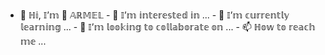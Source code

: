 - 👋 ℍ𝕚, 𝕀’𝕞 🤍 𝔸ℝ𝕄𝔼𝕃 - 👀 𝕀’𝕞 𝕚𝕟𝕥𝕖𝕣𝕖𝕤𝕥𝕖𝕕 𝕚𝕟 ... - 🌱 𝕀’𝕞 𝕔𝕦𝕣𝕣𝕖𝕟𝕥𝕝𝕪 𝕝𝕖𝕒𝕣𝕟𝕚𝕟𝕘 ... - 💞️ 𝕀’𝕞 𝕝𝕠𝕠𝕜𝕚𝕟𝕘 𝕥𝕠 𝕔𝕠𝕝𝕝𝕒𝕓𝕠𝕣𝕒𝕥𝕖 𝕠𝕟 ... - 📫 ℍ𝕠𝕨 𝕥𝕠 𝕣𝕖𝕒𝕔𝕙 𝕞𝕖 ...   <!--- 𝔸ℝ𝕄𝔼𝕃-𝔾𝕦𝕪/𝔸ℝ𝕄𝔼𝕃-𝔾𝕦𝕪 𝕚𝕤 𝕒 ✨ 𝕤𝕡𝕖𝕔𝕚𝕒𝕝 ✨ 𝕣𝕖𝕡𝕠𝕤𝕚𝕥𝕠𝕣𝕪 𝕓𝕖𝕔𝕒𝕦𝕤𝕖 𝕚𝕥𝕤 `ℝ𝔼𝔸𝔻𝕄𝔼.𝕞𝕕` (𝕥𝕙𝕚𝕤 𝕗𝕚𝕝𝕖) 𝕒𝕡𝕡𝕖𝕒𝕣𝕤 𝕠𝕟 𝕪𝕠𝕦𝕣 𝔾𝕚𝕥ℍ𝕦𝕓 𝕡𝕣𝕠𝕗𝕚𝕝𝕖. 𝕐𝕠𝕦 𝕔𝕒𝕟 𝕔𝕝𝕚𝕔𝕜 𝕥𝕙𝕖 ℙ𝕣𝕖𝕧𝕚𝕖𝕨 𝕝𝕚𝕟𝕜 𝕥𝕠 𝕥𝕒𝕜𝕖 𝕒 𝕝𝕠𝕠𝕜 𝕒𝕥 𝕪𝕠𝕦𝕣 𝕔𝕙𝕒𝕟𝕘𝕖𝕤. --->  

